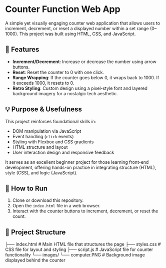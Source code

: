 # Counter Function Web App

A simple yet visually engaging counter web application that allows users to increment, decrement, or reset a displayed number within a set range (0–1000). This project was built using HTML, CSS, and JavaScript.

## 🔧 Features

- **Increment/Decrement**: Increase or decrease the number using arrow buttons.
- **Reset**: Reset the counter to 0 with one click.
- **Range Wrapping**: If the counter goes below 0, it wraps back to 1000. If it exceeds 1000, it resets to 0.
- **Retro Styling**: Custom design using a pixel-style font and layered background imagery for a nostalgic tech aesthetic.

## 💡 Purpose & Usefulness

This project reinforces foundational skills in:
- DOM manipulation via JavaScript
- Event handling (`click` events)
- Styling with Flexbox and CSS gradients
- HTML structure and layout
- User interaction design and responsive feedback

It serves as an excellent beginner project for those learning front-end development, offering hands-on practice in integrating structure (HTML), style (CSS), and logic (JavaScript).

## 🚀 How to Run

1. Clone or download this repository.
2. Open the `index.html` file in a web browser.
3. Interact with the counter buttons to increment, decrement, or reset the count.

## 📁 Project Structure

├── index.html # Main HTML file that structures the page
├── styles.css # CSS file for layout and styling
├── script.js # JavaScript file for counter functionality
└── images/
└── computer.PNG # Background image displayed behind the counter
